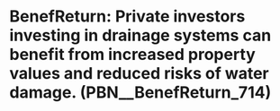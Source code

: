 # BenefReturn: __Private investors investing in drainage systems can benefit from increased property values and reduced risks of water damage.__ (PBN__BenefReturn_714)

